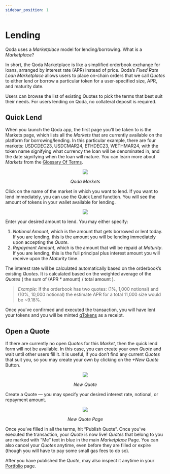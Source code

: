 ```yaml
---
sidebar_position: 1
---
```


# Lending

Qoda uses a *Marketplace* model for lending/borrowing. What is a *Marketplace*?

In short, the Qoda Marketplace is like a simplified orderbook exchange for loans, arranged by interest rate (APR) instead of price. Qoda’s *Fixed Rate Loan Marketplace* allows users to place on-chain orders that we call *Quotes* to either lend or borrow a particular token for a user-specified size, APR, and maturity date.

Users can browse the list of existing Quotes to pick the terms that best suit their needs. For users lending on Qoda, no collateral deposit is required.

## Quick Lend

When you launch the Qoda app, the first page you’ll be taken to is the Markets page, which lists all the *Markets* that are currently available on the platform for borrowing/lending. In this particular example, there are four markets: USDCDEC23, USDCMAR24, ETHDEC23, WETHMAR24, with the token name signifying what currency the loan will be denominated in, and the date signifying when the loan will mature. You can learn more about *Markets* from the [Glossary Of Terms](https://docs.qoda.fi/glossary-of-terms#market).

<center>
  <img src="/img/getting-started/lending/lend1.PNG"></img>
  <p><i>Qoda Markets</i></p>
</center>

Click on the name of the market in which you want to lend. If you want to lend immediately, you can use the Quick Lend function. You will see the amount of tokens in your wallet available for lending. 

<center>
  <img src="/img/getting-started/lending/lend2.png"></img>
</center>

Enter your desired amount to lend. You may either specify: 

1. *Notional Amount*, which is the amount that gets borrowed or lent today. If you are lending, this is the amount you will be lending immediately upon accepting the *Quote*.
2. *Repayment Amount*, which is the amount that will be repaid at *Maturity*. If you are lending, this is the full principal plus interest amount you will receive upon the *Maturity* time.

The interest rate will be calculated automatically based on the orderbook’s existing *Quotes*. It is calculated based on the weighted average of the *Quotes* ( the sum of (APR * amount) / total amount ).

> *Example:* If the orderbook has two quotes: (1%, 1,000 notional) and (10%, 10,000 notional) the estimate APR for a total 11,000 size would be ~9.18%.

Once you've confirmed and executed the transaction, you will have lent your tokens and you will be minted [qTokens](https://docs.qoda.fi/glossary-of-terms#qtoken) as a receipt.

## Open a Quote

If there are currently no open *Quotes* for this *Market*, then the quick lend form will not be available. In this case, you can create your own *Quote* and wait until other users fill it. It is useful, if you don’t find any current *Quotes* that suit you, so you may create your own by clicking on the *+New Quote* Button.

<center>
  <img src="/img/getting-started/lending/lend3.png"></img>
  <p><i>New Quote</i></p>
</center>

Create a Quote — you may specify your desired interest rate, notional, or repayment amount.

<center>
  <img src="/img/getting-started/lending/lend4.png"></img>
  <p><i>New Quote Page</i></p>
</center>

Once you’ve filled in all the terms, hit “Publish Quote”. Once you've executed the transaction, your *Quote* is now live! *Quotes* that belong to you are marked with “Me” text in blue in the main *Marketplace* Page. You can also cancel your *Quotes* anytime, even before they are filled or expire (though you will have to pay some small gas fees to do so).

After you have published the *Quote*, may also inspect it anytime in your [Portfolio](https://moonriver.qoda.fi/portfolio) page.
